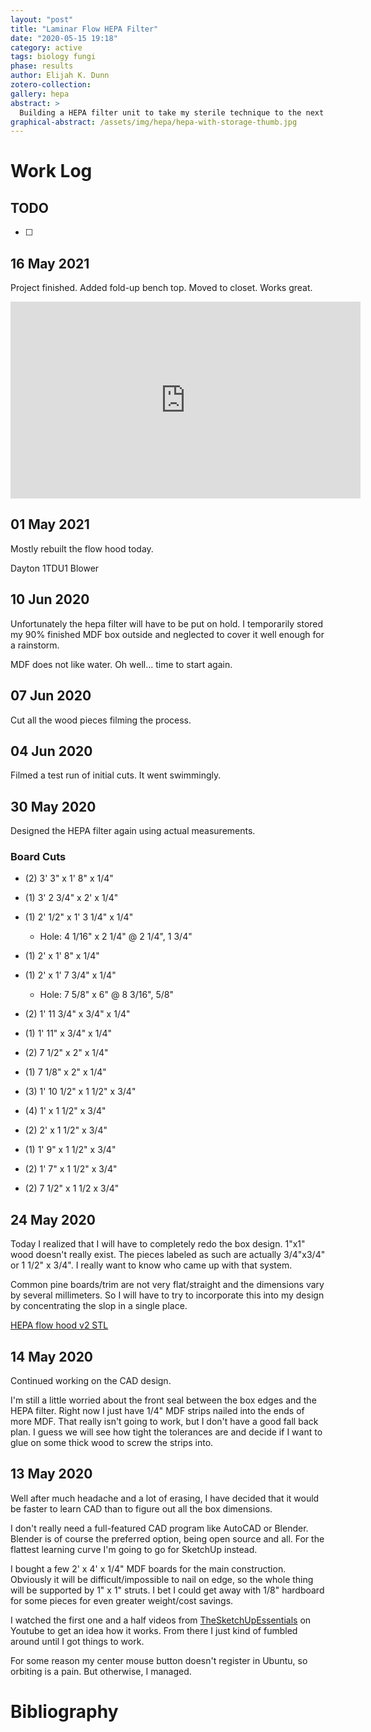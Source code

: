 ```yaml
---
layout: "post"
title: "Laminar Flow HEPA Filter"
date: "2020-05-15 19:18"
category: active
tags: biology fungi
phase: results
author: Elijah K. Dunn
zotero-collection:
gallery: hepa
abstract: >
  Building a HEPA filter unit to take my sterile technique to the next level.
graphical-abstract: /assets/img/hepa/hepa-with-storage-thumb.jpg
---
```



# Work Log

## TODO

- [ ]

## 16 May 2021

Project finished. Added fold-up bench top. Moved to closet. Works great.

<iframe width="560" height="315" src="https://www.youtube.com/embed/FM431jtCyr8" title="YouTube video player" frameborder="0" allow="accelerometer; autoplay; clipboard-write; encrypted-media; gyroscope; picture-in-picture" allowfullscreen></iframe>

## 01 May 2021
Mostly rebuilt the flow hood today.

Dayton 1TDU1 Blower

## 10 Jun 2020
Unfortunately the hepa filter will have to be put on hold. I temporarily stored my 90% finished MDF box outside and neglected to cover it well enough for a rainstorm.

MDF does not like water. Oh well... time to start again.

## 07 Jun 2020
Cut all the wood pieces filming the process.

## 04 Jun 2020
Filmed a test run of initial cuts. It went swimmingly.

## 30 May 2020
Designed the HEPA filter again using actual measurements.

### Board Cuts

- (2) 3' 3" x 1' 8" x 1/4"
- (1) 3' 2 3/4" x 2' x 1/4"
- (1) 2' 1/2" x 1' 3 1/4" x 1/4"
    - Hole: 4 1/16" x 2 1/4" @ 2 1/4", 1 3/4"
- (1) 2' x 1' 8" x 1/4"
- (1) 2' x 1' 7 3/4" x 1/4"
    - Hole: 7 5/8" x 6" @ 8 3/16", 5/8"
- (2) 1' 11 3/4" x 3/4" x 1/4"
- (1) 1' 11" x 3/4" x 1/4"
- (2) 7 1/2" x 2" x 1/4"
- (1) 7 1/8" x 2" x 1/4"


- (3) 1' 10 1/2" x 1 1/2" x 3/4"
- (4) 1' x 1 1/2" x 3/4"
- (2) 2' x 1 1/2" x 3/4"
- (1) 1' 9" x 1 1/2" x 3/4"
- (2) 1' 7" x 1 1/2" x 3/4"
- (2) 7 1/2" x 1 1/2 x 3/4"

## 24 May 2020
Today I realized that I will have to completely redo the box design. 1"x1" wood doesn't really exist. The pieces labeled as such are actually 3/4"x3/4" or 1 1/2" x 3/4". I really want to know who came up with that system.

Common pine boards/trim are not very flat/straight and the dimensions vary by several millimeters. So I will have to try to incorporate this into my design by concentrating the slop in a single place.

[HEPA flow hood v2 STL](/assets/data/HEPA-flow-hood-v-2.stl)

## 14 May 2020

Continued working on the CAD design.

I'm still a little worried about the front seal between the box edges and the HEPA filter. Right now I just have 1/4" MDF strips nailed into the ends of more MDF. That really isn't going to work, but I don't have a good fall back plan. I guess we will see how tight the tolerances are and decide if I want to glue on some thick wood to screw the strips into.


## 13 May 2020

Well after much headache and a lot of erasing, I have decided that it would be faster to learn CAD than to figure out all the box dimensions.

I don't really need a full-featured CAD program like AutoCAD or Blender. Blender is of course the preferred option, being open source and all. For the flattest learning curve I'm going to go for SketchUp instead.

I bought a few 2' x 4' x 1/4" MDF boards for the main construction. Obviously it will be difficult/impossible to nail on edge, so the whole thing will be supported by 1" x 1" struts. I bet I could get away with 1/8" hardboard for some pieces for even greater weight/cost savings.

I watched the first one and a half videos from [TheSketchUpEssentials](https://www.youtube.com/watch?v=I_bJPNnO3HQ) on Youtube to get an idea how it works. From there I just kind of fumbled around until I got things to work.

For some reason my center mouse button doesn't register in Ubuntu, so orbiting is a pain. But otherwise, I managed.

# Bibliography

<!--notes-->

<!--links-->
